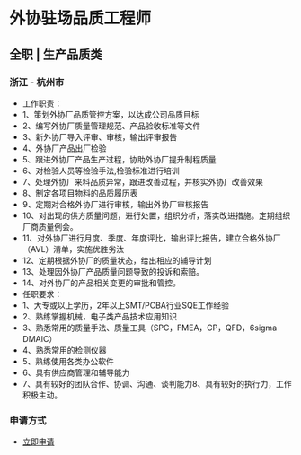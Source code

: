 
# 外协驻场品质工程师
## 全职  |  生产品质类
### 浙江 - 杭州市

- 工作职责：
- 1、策划外协厂品质管控方案，以达成公司品质目标
- 2、编写外协厂质量管理规范、产品验收标准等文件
- 3、新外协厂导入评审、审核，输出评审报告
- 4、外协厂产品出厂检验&nbsp;
- 5、跟进外协厂产品生产过程，协助外协厂提升制程质量
- 6、对检验人员等检验手法,检验标准进行培训
- 7、处理外协厂来料品质异常，跟进改善过程，并核实外协厂改善效果
- 8、制定各项目物料的品质履历表
- 9、定期对合格外协厂进行审核，输出外协厂审核报告
- 10、对出现的供方质量问题，进行处置，组织分析，落实改进措施。定期组织厂商质量例会。
- 11、对外协厂进行月度、季度、年度评比，输出评比报告，建立合格外协厂（AVL）清单，实施优胜劣汰
- 12、定期根据外协厂的质量状态，给出相应的辅导计划
- 13、处理因外协厂产品质量问题导致的投诉和索赔。
- 14、对外协厂的产品相关变更的审批和管控。
- 任职要求：
- 1、大专或以上学历，2年以上SMT/PCBA行业SQE工作经验&nbsp;
- 2、熟练掌握机械，电子类产品技术应用知识
- 3、熟悉常用的质量手法、质量工具（SPC，FMEA，CP，QFD，6sigma DMAIC）
- 4、熟悉常用的检测仪器
- 5、熟练使用各类办公软件
- 6、具有供应商管理和辅导能力
- 7、具有较好的团队合作、协调、沟通、谈判能力8、具有较好的执行力，工作积极主动。
### 申请方式
- <a href="mailto:hr@tuya.com?subject=求职简历-外协驻场品质工程师-来自GitHub">立即申请</a>